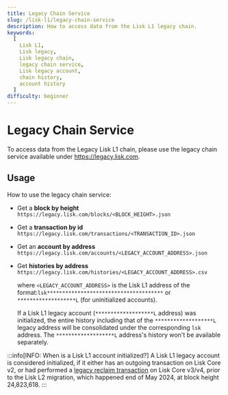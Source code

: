 ```yaml
---
title: Legacy Chain Service
slug: /lisk-l1/legacy-chain-service
description: How to access data from the Lisk L1 legacy chain.
keywords:
  [
    Lisk L1,
    Lisk legacy,
    Lisk legacy chain,
    legacy chain service,
    Lisk legacy account,
    chain history,
    account history
  ]
difficulty: beginner
---
```


# Legacy Chain Service

To access data from the Legacy Lisk L1 chain, please use the legacy chain service available under https://legacy.lisk.com.


## Usage 
How to use the legacy chain service:

- Get a **block by height** `https://legacy.lisk.com/blocks/<BLOCK_HEIGHT>.json`
- Get a **transaction by id** `https://legacy.lisk.com/transactions/<TRANSACTION_ID>.json`
- Get an **account by address** `https://legacy.lisk.com/accounts/<LEGACY_ACCOUNT_ADDRESS>.json`
- Get **histories by address** `https://legacy.lisk.com/histories/<LEGACY_ACCOUNT_ADDRESS>.csv`

  where `<LEGACY_ACCOUNT_ADDRESS>` is the Lisk L1 address of the format:`lsk**************************************` or `*******************L` (for uninitialized accounts).
 
  If a Lisk L1 legacy account (`*******************L` address) was initialized, the entire history including that of the `*******************L` legacy address will be consolidated under the corresponding `lsk` address. The `*******************L` address's history won't be available separately.


:::info[INFO: When is a Lisk L1 account initialized?]
A Lisk L1 legacy account is considered initialized, if it either has an outgoing transaction on Lisk Core v2, or had performed a [legacy reclaim transaction](https://github.com/LiskArchive/lisk-core/blob/development/src/application/modules/legacy/commands/reclaim.ts) on Lisk Core v3/v4, prior to the Lisk L2 migration, which happened end of May 2024, at block height 24,823,618.
:::